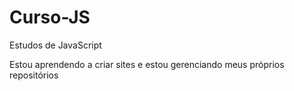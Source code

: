 # Curso-JS
 Estudos de JavaScript

Estou aprendendo a criar sites e estou gerenciando meus próprios repositórios